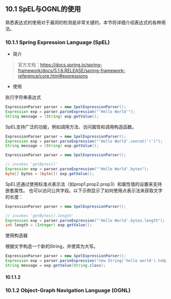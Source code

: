 ## 10.1 SpEL与OGNL的使用

熟悉表达式的使用对于漏洞的检测是非常关键的，本节将详细介绍表达式的各种用法。

### 10.1.1 Spring Expression Language (SpEL)

+ 简介


> 官方文档：https://docs.spring.io/spring-framework/docs/5.1.6.RELEASE/spring-framework-reference/core.html#expressions

+ 使用

执行字符串表达式
```java
ExpressionParser parser = new SpelExpressionParser();
Expression exp = parser.parseExpression("'Hello World'"); 
String message = (String) exp.getValue();
```

SpEL支持广泛的功能，例如调用方法、访问属性和调用构造函数。
```java
ExpressionParser parser = new SpelExpressionParser();
Expression exp = parser.parseExpression("'Hello World'.concat('!')"); 
String message = (String) exp.getValue();
```


```java
ExpressionParser parser = new SpelExpressionParser();

// invokes 'getBytes()'
Expression exp = parser.parseExpression("'Hello World'.bytes"); 
byte[] bytes = (byte[]) exp.getValue();
```

SpEL还通过使用标准点表示法（如prop1.prop2.prop3）和属性值的设置来支持嵌套属性。
也可以访问公共字段。以下示例显示了如何使用点表示法来获取文字的长度：
```java
ExpressionParser parser = new SpelExpressionParser();

// invokes 'getBytes().length'
Expression exp = parser.parseExpression("'Hello World'.bytes.length"); 
int length = (Integer) exp.getValue();
```

使用构造器

根据文字构造一个新的String，并使其为大写。
```java
ExpressionParser parser = new SpelExpressionParser();
Expression exp = parser.parseExpression("new String('hello world').toUpperCase()"); 
String message = exp.getValue(String.class);
```

#### 10.1.1.2  

### 10.1.2 Object-Graph Navigation Language (OGNL)
